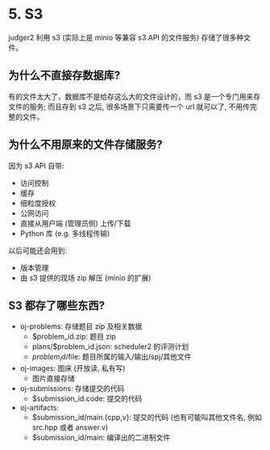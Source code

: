 5\. S3
======

judger2 利用 s3 (实际上是 minio 等兼容 s3 API 的文件服务)
存储了很多种文件。

## 为什么不直接存数据库?

有的文件太大了，数据库不是给存这么大的文件设计的，而 s3
是一个专门用来存文件的服务; 而且存到 s3 之后, 很多场景下只需要传一个
url 就可以了, 不用传完整的文件。

## 为什么不用原来的文件存储服务?

因为 s3 API 自带:

- 访问控制
- 缓存
- 细粒度授权
- 公网访问
- 直接从用户端 (管理员侧) 上传/下载
- Python 库 (e.g. 多线程传输)

以后可能还会用到:

- 版本管理
- 由 s3 提供的现场 zip 解压 (minio 的扩展)

## S3 都存了哪些东西?

- oj-problems: 存储题目 zip 及相关数据
  - $problem_id.zip: 题目 zip
  - plans/$problem_id.json: scheduler2 的评测计划
  - $problem_id/$file: 题目所属的输入/输出/spj/其他文件
- oj-images: 图床 (开放读, 私有写)
  - 图片直接存储
- oj-submissions: 存储提交的代码
  - $submission_id.code: 提交的代码
- oj-artifacts:
  - $submission_id/main.{cpp,v}: 提交的代码
    (也有可能叫其他文件名, 例如 src.hpp 或者 answer.v)
  - $submission_id/main: 编译出的二进制文件
